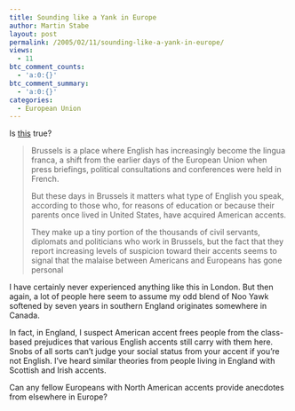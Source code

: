 ```yaml
---
title: Sounding like a Yank in Europe
author: Martin Stabe
layout: post
permalink: /2005/02/11/sounding-like-a-yank-in-europe/
views:
  - 11
btc_comment_counts:
  - 'a:0:{}'
btc_comment_summary:
  - 'a:0:{}'
categories:
  - European Union
---
```

Is [this][1] true?

> Brussels is a place where English has increasingly become the lingua franca, a shift from the earlier days of the European Union when press briefings, political consultations and conferences were held in French.
> 
> But these days in Brussels it matters what type of English you speak, according to those who, for reasons of education or because their parents once lived in United States, have acquired American accents.
> 
> They make up a tiny portion of the thousands of civil servants, diplomats and politicians who work in Brussels, but the fact that they report increasing levels of suspicion toward their accents seems to signal that the malaise between Americans and Europeans has gone personal

I have certainly never experienced anything like this in London. But then again, a lot of people here seem to assume my odd blend of Noo Yawk softened by seven years in southern England originates somewhere in Canada. 

In fact, in England, I suspect American accent frees people from the class-based prejudices that various English accents still carry with them here. Snobs of all sorts can&rsquo;t judge your social status from your accent if you&rsquo;re not English. I&rsquo;ve heard similar theories from people living in England with Scottish and Irish accents.

Can any fellow Europeans with North American accents provide anecdotes from elsewhere in Europe?

 [1]: http://www.iht.com/articles/2005/02/09/news/letter.html